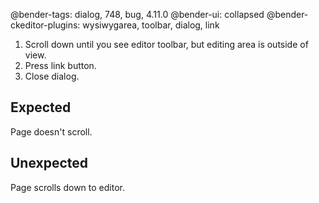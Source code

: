 @bender-tags: dialog, 748, bug, 4.11.0
@bender-ui: collapsed
@bender-ckeditor-plugins: wysiwygarea, toolbar, dialog, link

1. Scroll down until you see editor toolbar, but editing area is outside of view.
1. Press link button.
1. Close dialog.

## Expected

Page doesn't scroll.

## Unexpected

Page scrolls down to editor.
